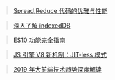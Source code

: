 > [Spread,Reduce 代码的优雅与性能](https://juejin.im/post/5ca250b0e51d454ded486c71)

> [深入了解 indexedDB](https://flaviocopes.com/indexeddb/)

> [ES10 功能完全指南](https://mp.weixin.qq.com/s?__biz=MzA5MTI0ODUzNQ%3D%3D&mid=2652949794&idx=1&sn=807a06e999e3ff52795a9aaa1795edaa#rd)

> [JS 引擎 V8 新机制：JIT-less 模式](https://mp.weixin.qq.com/s?__biz=MzAxODE2MjM1MA%3D%3D&mid=2651556037&idx=1&sn=10008781b1e3ad1da41334990021c9b6#rd)

> [2019 年大前端技术趋势深度解读](https://mp.weixin.qq.com/s?__biz=MzUxMzcxMzE5Ng%3D%3D&mid=2247490726&idx=1&sn=7f385d8a714a452719e971f9d149e7e0#rd)
